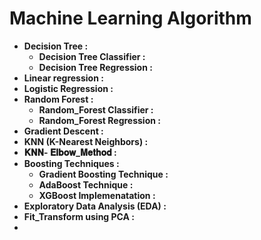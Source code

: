 # **Machine Learning Algorithm**

- **Decision Tree :**
  - **Decision Tree Classifier :**
  - **Decision Tree Regression :**
- **Linear regression :**
- **Logistic Regression :**
- **Random Forest :**
  - **Random_Forest Classifier :**
  - **Random_Forest Regression :**
- **Gradient Descent :**
- **KNN (K-Nearest Neighbors) :**
- **𝐊𝐍𝐍- 𝐄𝐥𝐛𝐨𝐰_𝐌𝐞𝐭𝐡𝐨𝐝 :**
- **Boosting Techniques :**
  - **Gradient Boosting Technique :**
  - **AdaBoost Technique :**
  - **XGBoost Implemenatation :**
- **Exploratory Data Analysis (EDA) :**
- **Fit_Transform using PCA :**
- 
